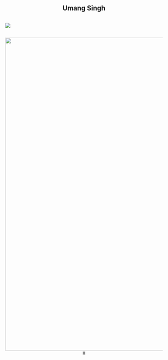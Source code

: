 <h2 align='center'> Umang Singh </h2>
<br><img src="https://abithomasfreelance.files.wordpress.com/2015/02/untitled-5.gif"><br><br>
<p align="center">
 
  <img src ="https://media.tumblr.com/caae8c3a46f13623f5e43e620ba32708/tumblr_inline_mqvg8yVeTF1r5awvb.gif" width=1000px>
  <samp> 
    H
  </samp>
  <br>
  
</p>



